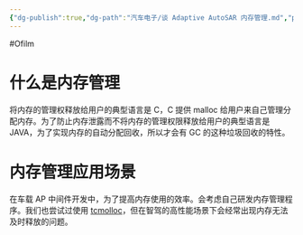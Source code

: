 ```yaml
---
{"dg-publish":true,"dg-path":"汽车电子/谈 Adaptive AutoSAR 内存管理.md","permalink":"/汽车电子/谈 Adaptive AutoSAR 内存管理/","created":"2022-07-21T23:09:21.000+08:00","updated":"2024-11-22T17:43:02.000+08:00"}
---
```


#Ofilm

# 什么是内存管理

将内存的管理权释放给用户的典型语言是 C，C 提供 malloc 给用户来自己管理分配内存。为了防止内存泄露而不将内存的管理权限释放给用户的典型语言是 JAVA，为了实现内存的自动分配回收，所以才会有 GC 的这种垃圾回收的特性。

# 内存管理应用场景

在车载 AP 中间件开发中，为了提高内存使用的效率。会考虑自己研发内存管理程序。我们也尝试过使用 [tcmolloc](https://github.com/google/tcmalloc)，但在智驾的高性能场景下会经常出现内存无法及时释放的问题。

